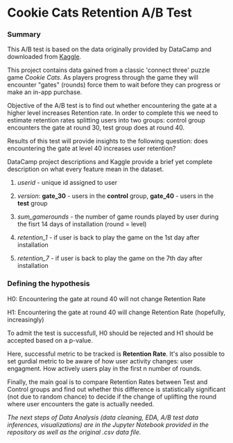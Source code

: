 # Cookie Cats Retention A/B Test


### Summary


This A/B test is based on the data originally provided by DataCamp and downloaded from [Kaggle](https://www.kaggle.com/datasets/yufengsui/mobile-games-ab-testing).

This project contains data gained from a classic 'connect three' puzzle game *Cookie Cats*. As players progress through the game they will encounter "gates" (rounds) force them to wait before they can progress or make an in-app purchase. 

Objective of the A/B test is to find out whether encountering the gate at a higher level increases Retention rate. In order to complete this we need to estimate retention rates splitting users into two groups: control group encounters the gate at round 30, test group does at round 40. 

Results of this test will provide insights to the following question: does encountering the gate at level 40 increases user retention? 

DataCamp project descriptions and Kaggle provide a brief yet complete description on what every feature mean in the dataset.

1) *userid* - unique id assigned to user 

2) *version*: **gate_30** - users in the **control** group, 
              **gate_40** - users in the **test** group

3) *sum_gamerounds* - the number of game rounds played by user during the fisrt 14 days of installation (round = level)

4) *retention_1* - if user is back to play the game on the 1st day after installation 

5) *retention_7* - if user is back to play the game on the 7th day after installation


### Defining the hypothesis

H0: Encountering the gate at round 40 will not change Retention Rate

H1: Encountering the gate at round 40 will change Retention Rate (hopefully, increasingly)

To admit the test is successfull, H0 should be rejected and H1 should be accepted based on a p-value. 

Here, successful metric to be tracked is **Retention Rate**. It's also possible to set gurdial metric to be aware of how user activity changes: user engagment. How actively users play in the first n number of rounds. 

Finally, the main goal is to compare Retention Rates between Test and Control groups and find out whether this difference is statistically significant (not due to random chance) to decide if the change of uplifting the round where user encounters the gate is actually needed. 

*The next steps of Data Analysis (data cleaning, EDA, A/B test data inferences, visualizations) are in the Jupyter Notebook provided in the repository as well as the original .csv data file.*
